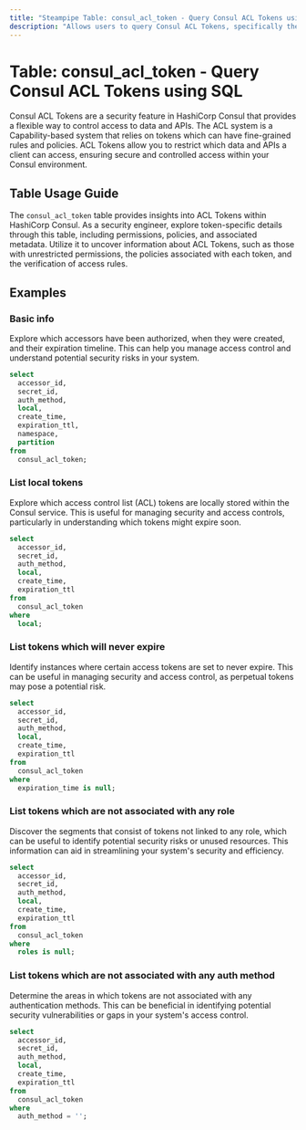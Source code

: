 ```yaml
---
title: "Steampipe Table: consul_acl_token - Query Consul ACL Tokens using SQL"
description: "Allows users to query Consul ACL Tokens, specifically the Access Control List (ACL) tokens, providing insights into security rules and permissions."
---
```


# Table: consul_acl_token - Query Consul ACL Tokens using SQL

Consul ACL Tokens are a security feature in HashiCorp Consul that provides a flexible way to control access to data and APIs. The ACL system is a Capability-based system that relies on tokens which can have fine-grained rules and policies. ACL Tokens allow you to restrict which data and APIs a client can access, ensuring secure and controlled access within your Consul environment.

## Table Usage Guide

The `consul_acl_token` table provides insights into ACL Tokens within HashiCorp Consul. As a security engineer, explore token-specific details through this table, including permissions, policies, and associated metadata. Utilize it to uncover information about ACL Tokens, such as those with unrestricted permissions, the policies associated with each token, and the verification of access rules.

## Examples

### Basic info
Explore which accessors have been authorized, when they were created, and their expiration timeline. This can help you manage access control and understand potential security risks in your system.

```sql
select
  accessor_id,
  secret_id,
  auth_method,
  local,
  create_time,
  expiration_ttl,
  namespace,
  partition
from
  consul_acl_token;
```

### List local tokens
Explore which access control list (ACL) tokens are locally stored within the Consul service. This is useful for managing security and access controls, particularly in understanding which tokens might expire soon.

```sql
select
  accessor_id,
  secret_id,
  auth_method,
  local,
  create_time,
  expiration_ttl
from
  consul_acl_token
where
  local;
```

### List tokens which will never expire
Identify instances where certain access tokens are set to never expire. This can be useful in managing security and access control, as perpetual tokens may pose a potential risk.

```sql
select
  accessor_id,
  secret_id,
  auth_method,
  local,
  create_time,
  expiration_ttl
from
  consul_acl_token
where
  expiration_time is null;
```

### List tokens which are not associated with any role
Discover the segments that consist of tokens not linked to any role, which can be useful to identify potential security risks or unused resources. This information can aid in streamlining your system's security and efficiency.

```sql
select
  accessor_id,
  secret_id,
  auth_method,
  local,
  create_time,
  expiration_ttl
from
  consul_acl_token
where
  roles is null;
```

### List tokens which are not associated with any auth method
Determine the areas in which tokens are not associated with any authentication methods. This can be beneficial in identifying potential security vulnerabilities or gaps in your system's access control.

```sql
select
  accessor_id,
  secret_id,
  auth_method,
  local,
  create_time,
  expiration_ttl
from
  consul_acl_token
where
  auth_method = '';
```